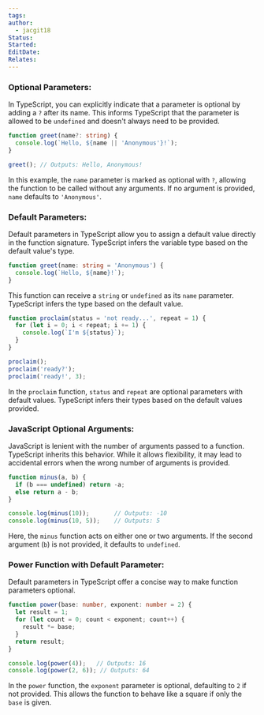 ```yaml
---
tags: 
author:
  - jacgit18
Status: 
Started: 
EditDate: 
Relates:
---
```

### Optional Parameters:

In TypeScript, you can explicitly indicate that a parameter is optional by adding a `?` after its name. This informs TypeScript that the parameter is allowed to be `undefined` and doesn't always need to be provided.

```typescript
function greet(name?: string) {
  console.log(`Hello, ${name || 'Anonymous'}!`);
}

greet(); // Outputs: Hello, Anonymous!
```

In this example, the `name` parameter is marked as optional with `?`, allowing the function to be called without any arguments. If no argument is provided, `name` defaults to `'Anonymous'`.

### Default Parameters:

Default parameters in TypeScript allow you to assign a default value directly in the function signature. TypeScript infers the variable type based on the default value's type.

```typescript
function greet(name: string = 'Anonymous') {
  console.log(`Hello, ${name}!`);
}
```

This function can receive a `string` or `undefined` as its `name` parameter. TypeScript infers the type based on the default value.

```typescript
function proclaim(status = 'not ready...', repeat = 1) {
  for (let i = 0; i < repeat; i += 1) {
    console.log(`I'm ${status}`);
  }
}

proclaim();
proclaim('ready?');
proclaim('ready!', 3);
```

In the `proclaim` function, `status` and `repeat` are optional parameters with default values. TypeScript infers their types based on the default values provided.

### JavaScript Optional Arguments:

JavaScript is lenient with the number of arguments passed to a function. TypeScript inherits this behavior. While it allows flexibility, it may lead to accidental errors when the wrong number of arguments is provided.

```javascript
function minus(a, b) {
  if (b === undefined) return -a;
  else return a - b;
}

console.log(minus(10));       // Outputs: -10
console.log(minus(10, 5));    // Outputs: 5
```

Here, the `minus` function acts on either one or two arguments. If the second argument (`b`) is not provided, it defaults to `undefined`.

### Power Function with Default Parameter:

Default parameters in TypeScript offer a concise way to make function parameters optional.

```typescript
function power(base: number, exponent: number = 2) {
  let result = 1;
  for (let count = 0; count < exponent; count++) {
    result *= base;
  }
  return result;
}

console.log(power(4));   // Outputs: 16
console.log(power(2, 6)); // Outputs: 64
```

In the `power` function, the `exponent` parameter is optional, defaulting to `2` if not provided. This allows the function to behave like a square if only the `base` is given.